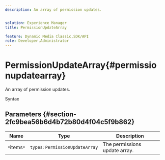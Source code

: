 ```yaml
---
description: An array of permission updates.


solution: Experience Manager
title: PermissionUpdateArray

feature: Dynamic Media Classic,SDK/API
role: Developer,Administrator
---
```


# PermissionUpdateArray{#permissionupdatearray}

An array of permission updates.

 Syntax 

## Parameters {#section-2fc9bea56b6d4b72b80d4f04c5f9b862}

|  Name  | Type  | Description  |
|---|---|---|
|  `*`items`*`  | `types:PermissionUpdateArray`  | The permissions update array.  |

